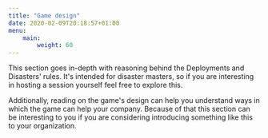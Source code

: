```yaml
---
title: "Game design"
date: 2020-02-09T20:18:57+01:00
menu:
    main:
        weight: 60
---
```


This section goes in-depth with reasoning behind the Deployments and Disasters'  rules. It's intended for disaster masters, so if you are interesting in hosting a session yourself feel free to explore this.

Additionally, reading on the game's design can help you understand ways in which the game can help your company. Because of that this section can be interesting to you if you are considering introducing something like this to your organization.